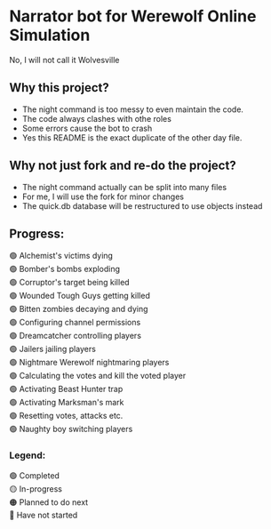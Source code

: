 # Narrator bot for Werewolf Online Simulation
No, I will not call it Wolvesville

## Why this project?
- The night command is too messy to even maintain the code. 
- The code always clashes with othe roles
- Some errors cause the bot to crash
- Yes this README is the exact duplicate of the other day file.

## Why not just fork and re-do the project?
- The night command actually can be split into many files
- For me, I will use the fork for minor changes
- The quick.db database will be restructured to use objects instead

## Progress:
🟢 Alchemist's victims dying <br>
🟢 Bomber's bombs exploding <br>
🟢 Corruptor's target being killed <br>
🟢 Wounded Tough Guys getting killed <br>
🟢 Bitten zombies decaying and dying <br>
🟢 Configuring channel permissions <br>
🟢 Dreamcatcher controlling players <br>
🟢 Jailers jailing players <br>
🟢 Nightmare Werewolf nightmaring players <br>
🟢 Calculating the votes and kill the voted player <br>
🟢 Activating Beast Hunter trap <br>
🟢 Activating Marksman's mark <br>
🟢 Resetting votes, attacks etc.  <br>
🟢 Naughty boy switching players <br>


### Legend:
🟢 Completed                      <br>
🟡 In-progress                    <br>
🟠 Planned to do next             <br>
🔴 Have not started               <br>

